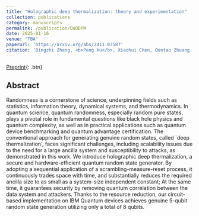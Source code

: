 ```yaml
---
title: "Holographic deep thermalization: theory and experimentation"
collection: publications
category: manuscripts
permalink: /publication/QuDDPM
date: 2025-01-16
venue: 'TBA'
paperurl: 'https://arxiv.org/abs/2411.03587'
citation: 'Bingzhi Zhang, <b>Peng Xu</b>, Xiaohui Chen, Quntao Zhuang. (2025). Holographic deep thermalization: theory and experimentation.'
---
```

[Preprint](https://arxiv.org/abs/2411.03587){: .btn}

## Abstract
Randomness is a cornerstone of science, underpinning fields such as statistics, information theory, dynamical systems, and thermodynamics. In quantum science, quantum randomness, especially random pure states, plays a pivotal role in fundamental questions like black hole physics and quantum complexity, as well as in practical applications such as quantum device benchmarking and quantum advantage certification. The conventional approach for generating genuine random states, called `deep thermalization', faces significant challenges, including scalability issues due to the need for a large ancilla system and susceptibility to attacks, as demonstrated in this work. We introduce holographic deep thermalization, a secure and hardware-efficient quantum random state generator. By adopting a sequential application of a scrambling-measure-reset process, it continuously trades space with time, and substantially reduces the required ancilla size to as small as a system-size independent constant; At the same time, it guarantees security by removing quantum correlation between the data system and attackers. Thanks to the resource reduction, our circuit-based implementation on IBM Quantum devices achieves genuine 5-qubit random state generation utilizing only a total of 8 qubits. 